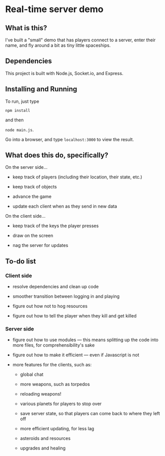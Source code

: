 # Real-time server demo

## What is this?

I've built a "small" demo that has players connect to a server, enter their name, and fly around a bit as tiny little spaceships.

## Dependencies

This project is built with Node.js, Socket.io, and Express.

## Installing and Running

To run, just type

`npm install`

and then

`node main.js`.

Go into a browser, and type `localhost:3000` to view the result.

## What does this do, specifically?

On the server side...

* keep track of players (including their location, their state, etc.)

* keep track of objects

* advance the game

* update each client when as they send in new data

On the client side...

* keep track of the keys the player presses

* draw on the screen

* nag the server for updates

## To-do list

### Client side

* resolve dependencies and clean up code

* smoother transition between logging in and playing

* figure out how not to hog resources

* figure out how to tell the player when they kill and get killed

### Server side

* figure out how to use modules &mdash; this means splitting up the code into more files, for comprehensibility's sake

* figure out how to make it efficient &mdash; even if Javascript is not

* more features for the clients, such as:

    - global chat
    
    - more weapons, such as torpedos
    
    - reloading weapons!
    
    - various planets for players to stop over
    
    - save server state, so that players can come back to where they left off
    
    - more efficient updating, for less lag
    
    - asteroids and resources
    
    - upgrades and healing
    
